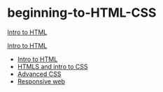 # beginning-to-HTML-CSS

<a href="intro_to_html" target="_blank">Intro to HTML</a>


<a href="HTMLS_to_intro_css/index.html" target="_blank">Intro to HTML</a>

<ul>
    <li><a href="intro_to_html/index.html" target="_blank">Intro to HTML</a></li>
    <li><a href="HTMLS_to_intro_css/index.html" target="_blank">HTMLS and intro to CSS</a></li>
    <li><a href="adv_css/index.html" target="_blank">Advanced CSS</a></li>
    <li><a href="responsive/index.html" target="_blank">Responsive web</a></li>
</ul>